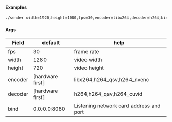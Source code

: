 #### Examples

```sh
./sender width=1920,height=1080,fps=30,encoder=libx264,decoder=h264,bind=0.0.0.0:8080
```

#### Args

| Field   | default          | help                                    |
|---------|------------------|-----------------------------------------|
| fps     | 30               | frame rate                              |
| width   | 1280             | video width                             |
| height  | 720              | video height                            |
| encoder | [hardware first] | libx264,h264_qsv,h264_nvenc             |
| decoder | [hardware first] | h264,h264_qsv,h264_cuvid                |
| bind    | 0.0.0.0:8080     | Listening network card address and port |

